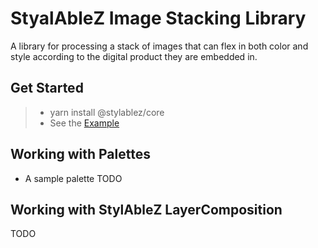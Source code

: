 # StyalAbleZ Image Stacking Library

A library for processing a stack of images that can flex in both color and style according to the digital product they are embedded in.

## Get Started

> * yarn install @stylablez/core
> * See the [Example](core/README.md)


## Working with Palettes
* A sample palette TODO

## Working with StylAbleZ LayerComposition
TODO
